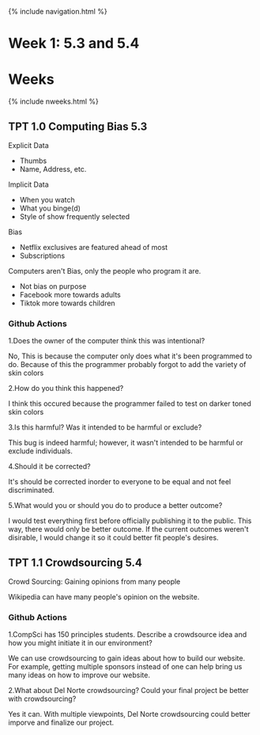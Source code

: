 {% include navigation.html %}

# Week 1: 5.3 and 5.4

# Weeks
{% include nweeks.html %}

## TPT 1.0 Computing Bias 5.3
Explicit Data
* Thumbs
* Name, Address, etc.

Implicit Data
* When you watch
* What you binge(d)
* Style of show frequently selected

Bias
* Netflix exclusives are featured ahead of most
* Subscriptions

Computers aren't Bias, only the people who program it are.
* Not bias on purpose
* Facebook more towards adults
* Tiktok more towards children

### Github Actions
1.Does the owner of the computer think this was intentional?

No, This is because the computer only does what it's been programmed to do. Because of this the programmer probably forgot to add the variety of skin colors

2.How do you think this happened?

I think this occured because the programmer failed to test on darker toned skin colors

3.Is this harmful? Was it intended to be harmful or exclude?

This bug is indeed harmful; however, it wasn't intended to be harmful or exclude individuals.

4.Should it be corrected?

It's should be corrected inorder to everyone to be equal and not feel discriminated.

5.What would you or should you do to produce a better outcome?

I would test everything first before officially publishing it to the public. This way, there would only be better outcome. If the current outcomes weren't disirable, I would change it so it could better fit people's desires.

## TPT 1.1 Crowdsourcing 5.4
Crowd Sourcing: Gaining opinions from many people

Wikipedia can have many people's opinion on the website.

### Github Actions
1.CompSci has 150 principles students. Describe a crowdsource idea and how you might initiate it in our environment?

We can use crowdsourcing to gain ideas about how to build our website. For example, getting multiple sponsors instead of one can help bring us many ideas on how to improve our website.

2.What about Del Norte crowdsourcing? Could your final project be better with crowdsourcing?

Yes it can. With multiple viewpoints, Del Norte crowdsourcing could better imporve and finalize our project.
